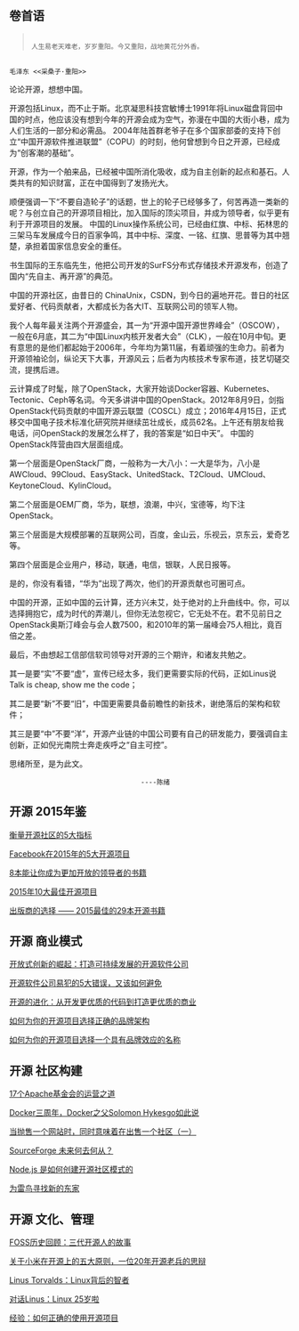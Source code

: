 ## 卷首语

>                                                                        人生易老天难老，岁岁重阳。今又重阳，战地黄花分外香。
                                                                                                         毛泽东 <<采桑子·重阳>>

论论开源，想想中国。

开源包括Linux，而不止于斯。北京凝思科技宫敏博士1991年将Linux磁盘背回中国的时点，他应该没有想到今年的开源会成为空气，弥漫在中国的大街小巷，成为人们生活的一部分和必需品。
2004年陆首群老爷子在多个国家部委的支持下创立“中国开源软件推进联盟”（COPU）的时刻，他何曾想到今日之开源，已经成为“创客潮的基础”。

开源，作为一个舶来品，已经被中国所消化吸收，成为自主创新的起点和基石。人类共有的知识财富，正在中国得到了发扬光大。

顺便强调一下“不要自造轮子”的话题，世上的轮子已经够多了，何苦再造一类新的呢？与创立自己的开源项目相比，加入国际的顶尖项目，并成为领导者，似乎更有利于开源项目的发展。
中国的Linux操作系统公司，已经由红旗、中标、拓林思的三架马车发展成今日的百家争鸣，其中中标、深度、一铭、红旗、思普等为其中翘楚，承担着国家信息安全的重任。

书生国际的王东临先生，他把公司开发的SurFS分布式存储技术开源发布，创造了国内“先自主、再开源”的典范。

中国的开源社区，由昔日的 ChinaUnix，CSDN，到今日的遍地开花。昔日的社区爱好者、代码贡献者，大都成长为各大IT、互联网公司的领军人物。

我个人每年最关注两个开源盛会，其一为“开源中国开源世界峰会”（OSCOW），一般在6月底，其二为“中国Linux内核开发者大会”（CLK），一般在10月中旬。更有意思的是他们都起始于2006年，今年均为第11届，有着顽强的生命力。前者为开源领袖论剑，纵论天下大事，开源风云；后者为内核技术专家布道，技艺切磋交流，提携后进。

云计算成了时髦，除了OpenStack，大家开始谈Docker容器、Kubernetes、Tectonic、Ceph等名词。今天多讲讲中国的OpenStack。2012年8月9日，剑指OpenStack代码贡献的中国开源云联盟（COSCL）成立；2016年4月15日，正式移交中国电子技术标准化研究院并继续茁壮成长，成员62名。上午还有朋友给我电话，问OpenStack的发展怎么样了，我的答案是“如日中天”。
中国的OpenStack阵营由四大层面组成。

第一个层面是OpenStack厂商，一般称为一大八小：一大是华为，八小是AWCloud、99Cloud、EasyStack、UnitedStack、T2Cloud、UMCloud、KeytoneCloud、KylinCloud。

第二个层面是OEM厂商，华为，联想，浪潮，中兴，宝德等，均下注OpenStack。

第三个层面是大规模部署的互联网公司，百度，金山云，乐视云，京东云，爱奇艺等。

第四个层面是企业用户，移动，联通，电信，银联，人民日报等。

是的，你没有看错，“华为”出现了两次，他们的开源贡献也可圈可点。

中国的开源，正如中国的云计算，还方兴未艾，处于绝对的上升曲线中。你，可以选择拥抱它，成为时代的弄潮儿，但你无法忽视它，它无处不在。君不见前日之OpenStack奥斯汀峰会与会人数7500，和2010年的第一届峰会75人相比，竟百倍之差。

最后，不由想起工信部信软司领导对开源的三个期许，和诸友共勉之。

其一是要“实”不要“虚”，宣传已经太多，我们更需要实际的代码，正如Linus说Talk is cheap, show me the code；

其二是要“新”不要“旧”，中国更需要具备前瞻性的新技术，谢绝落后的架构和软件；

其三是要“中”不要“洋”，开源产业链的中国公司要有自己的研发能力，要强调自主创新，正如倪光南院士奔走疾呼之“自主可控”。

思绪所至，是为此文。

                                     ----陈绪

## 开源 2015年鉴

[衡量开源社区的5大指标](http://www.infoq.com/cn/articles/5-indicators-to-measure-open-source-community)

[Facebook在2015年的5大开源项目](http://www.infoq.com/cn/articles/facebook-2015-five-open-source-projects)

[8本能让你成为更加开放的领导者的书籍](http://www.infoq.com/cn/articles/make-you-a-more-open-leader)

[2015年10大最佳开源项目](https://github.com/OCselected/opensource-2015-yearbook-zh/blob/master/top_10_open_source_project_2015.md)

[出版商的选择 —— 2015最佳的29本开源书籍](https://github.com/OCselected/opensource-2015-yearbook-zh/blob/master/29_open_source_books_for_2015.md)

## 开源 商业模式

[开放式创新的崛起：打造可持续发展的开源软件公司](http://www.infoq.com/cn/articles/create-sustainable-development-open-source-software-company)

[开源软件公司易犯的5大错误，又该如何避免](http://www.infoq.com/cn/articles/five-big-mistakes-open-source-software-company-easy-to-make)

[开源的进化：从开发更优质的代码到打造更优质的商业](http://www.infoq.com/cn/articles/evolution-of-open-source)

[如何为你的开源项目选择正确的品牌架构](http://www.infoq.com/cn/articles/the-right-brand-architecture-for-open-source-project)

[如何为你的开源项目选择一个具有品牌效应的名称](http://www.infoq.com/cn/articles/choose-a-brand-name-for-your-open-source-project)

## 开源 社区构建

[17个Apache基金会的运营之道](http://www.infoq.com/cn/articles/apache-foundation-the-success-of-apache)

[Docker三周年，Docker之父Solomon Hykesgo如此说](http://www.infoq.com/cn/articles/docker-three-anniversary)

[当抛售一个网站时，同时意味着在出售一个社区（一）]( https://www.zybuluo.com/lijiansheng/note/363803)

[SourceForge 未来何去何从？](https://www.zybuluo.com/lijiansheng/note/379811)

[Node.js 是如何创建开源社区模式的](https://www.zybuluo.com/lijiansheng/note/379703)

[为雷鸟寻找新的东家](https://raw.githubusercontent.com/lijiangsheng1/lijiansheng_github_pages/master/content/posts/finding_a_home_for_thunderbird.md)


## 开源 文化、管理                                     

[FOSS历史回顾：三代开源人的故事](http://www.infoq.com/cn/articles/foss-historical-review)

[关于小米在开源上的五大原则，一位20年开源老兵的思辩](http://www.infoq.com/cn/articles/xiaomi-open-source-five-principles)

[Linus Torvalds：Linux背后的智者](http://www.infoq.com/cn/articles/linus-torvalds-linux)

[对话Linus：Linux 25岁啦 ](http://www.infoq.com/cn/articles/dialog-linus-linux-25-years-old)

[经验：如何正确的使用开源项目](http://www.infoq.com/cn/articles/how-to-correctly-use-the-open-source-project)
